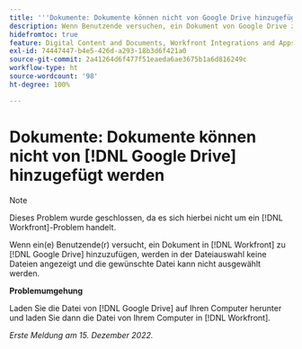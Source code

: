 ```yaml
---
title: '''Dokumente: Dokumente können nicht von Google Drive hinzugefügt werden“'
description: Wenn Benutzende versuchen, ein Dokument von Google Drive zu Workfront hinzuzufügen, werden in der Dateiauswahl keine Dateien angezeigt und die gewünschte Datei kann nicht ausgewählt werden.
hidefromtoc: true
feature: Digital Content and Documents, Workfront Integrations and Apps
exl-id: 74447447-b4e5-426d-a293-18b3d6f421a0
source-git-commit: 2a41264d6f477f51eaeda6ae3675b1a6d816249c
workflow-type: ht
source-wordcount: '98'
ht-degree: 100%

---
```


# Dokumente: Dokumente können nicht von [!DNL Google Drive] hinzugefügt werden

<!--On WF and WFP TOCs-->

>[!NOTE]
>
>Dieses Problem wurde geschlossen, da es sich hierbei nicht um ein [!DNL Workfront]-Problem handelt.

Wenn ein(e) Benutzende(r) versucht, ein Dokument in [!DNL Workfront] zu [!DNL Google Drive] hinzuzufügen, werden in der Dateiauswahl keine Dateien angezeigt und die gewünschte Datei kann nicht ausgewählt werden.

**Problemumgehung**

Laden Sie die Datei von [!DNL Google Drive] auf Ihren Computer herunter und laden Sie dann die Datei von Ihrem Computer in [!DNL Workfront].

_Erste Meldung am 15. Dezember 2022._
